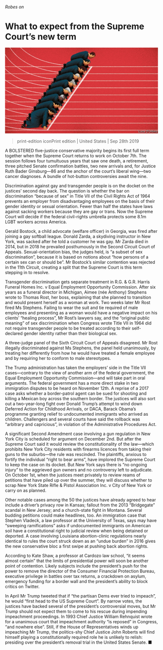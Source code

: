 ###### Robes on

# What to expect from the Supreme Court’s new term 

![image](images/20190928_USD001_0.jpg) 

> print-edition iconPrint edition | United States | Sep 28th 2019 

A BOLSTERED five-justice conservative majority begins its first full term together when the Supreme Court returns to work on October 7th. The session follows four tumultuous years that saw one death, a retirement, three pitched Senate confirmation battles, two new arrivals and, for Justice Ruth Bader Ginsburg—86 and the anchor of the court’s liberal wing—two cancer diagnoses. A bundle of hot-button controversies await the nine. 

Discrimination against gay and transgender people is on the docket on the justices’ second day back. The question is whether the bar on discrimination “because of sex” in Title VII of the Civil Rights Act of 1964 prevents an employer from disadvantaging employees on the basis of their gender identity or sexual orientation. Fewer than half the states have laws against sacking workers because they are gay or trans. Now the Supreme Court will decide if the federal civil-rights umbrella protects some 8.1m LGBT workers across America. 

Gerald Bostock, a child advocate (welfare officer) in Georgia, was fired after joining a gay softball league. Donald Zarda, a skydiving instructor in New York, was sacked after he told a customer he was gay. Mr Zarda died in 2014, but in 2018 he prevailed posthumously in the Second Circuit Court of Appeals. Sexual-orientation bias, the judges held, is “a subset of sex discrimination”, because it is based on notions about “how persons of a certain sex can or should be”. Mr Bostock’s similar contention was rejected in the 11th Circuit, creating a split that the Supreme Court is this term stepping in to resolve. 

Transgender discrimination gets separate treatment in R.G. & G.R. Harris Funeral Homes Inc. v Equal Employment Opportunity Commission. After six years as a funeral director in Michigan, Aimee (née Anthony) Stephens wrote to Thomas Rost, her boss, explaining that she planned to transition and would present herself as a woman at work. Two weeks later Mr Rost fired Ms Stephens. Failing to wear the suit and tie required of male employees and presenting as a woman would have a negative impact on his clients’ “healing process”, Mr Rost’s lawyers say, and the “original public meaning” of sex discrimination when Congress wrote Title VII in 1964 did not require transgender people to be treated according to their self-declared gender identity rather than their biological sex. 

A three-judge panel of the Sixth Circuit Court of Appeals disagreed. Mr Rost illegally discriminated against Ms Stephens, the panel held unanimously, by treating her differently from how he would have treated a female employee and by requiring her to conform to male stereotypes. 

The Trump administration has taken the employers’ side in the Title VII cases—contrary to the view of another arm of the federal government, the Equal Employment Opportunity Commission—and will take part in oral arguments. The federal government has a more direct stake in two immigration disputes to be heard on November 12th. A reprise of a 2017 case asks whether a border-patrol agent can be sued for shooting and killing a Mexican boy across the southern border. The justices will also sort out a two-year-long fight over Donald Trump’s attempt to wind down Deferred Action for Childhood Arrivals, or DACA, Barack Obama’s programme granting relief to undocumented immigrants who arrived as children. Challengers and several courts have said the rollback was “arbitrary and capricious”, in violation of the Administrative Procedures Act. 

A significant Second Amendment case involving a gun regulation in New York City is scheduled for argument on December 2nd. But after the Supreme Court said it would review the constitutionality of the law—which prohibits New York City residents with firearms licences from taking their guns to the suburbs—the rule was rescinded. The plaintiffs, anxious to fortify the individual “right to bear arms”, have implored the Supreme Court to keep the case on its docket. But New York says there is “no ongoing injury” to the aggrieved gun owners and no controversy left to adjudicate. On October 1st, when the justices meet privately to review reams of petitions that have piled up over the summer, they will discuss whether to scrap New York State Rifle & Pistol Association Inc. v City of New York or carry on as planned. 

Other notable cases among the 50 the justices have already agreed to hear include a driver’s privacy row in Kansas; fallout from the 2013 “Bridgegate” scandal in New Jersey; and a church-state fight in Montana. Several budding petitions could make headlines, too. An immigration case that Stephen Vladeck, a law professor at the University of Texas, says may have “sweeping ramifications” asks if undocumented immigrants on American soil have a constitutional right to judicial review when being detained or deported. A case involving Louisiana abortion-clinic regulations nearly identical to rules the court struck down as an “undue burden” in 2016 gives the new conservative bloc a first swipe at pushing back abortion rights. 

According to Kate Shaw, a professor at Cardozo law school, “it seems almost certain” that the limits of presidential power will soon be another point of contention. Likely subjects include the president’s push for the power to remove the director of the Consumer Financial Protection Bureau, executive privilege in battles over tax returns, a crackdown on asylum, emergency funding for a border wall and the president’s ability to block critics on Twitter. 

In April Mr Trump tweeted that if “the partisan Dems ever tried to impeach”, he would “first head to the US Supreme Court”. By narrow votes, the justices have backed several of the president’s controversial moves, but Mr Trump should not expect them to come to his rescue during impending impeachment proceedings. In 1993 Chief Justice William Rehnquist wrote for a unanimous court that impeachment authority “is reposed” in Congress, “and nowhere else”. Still, if the House of Representatives winds up impeaching Mr Trump, the politics-shy Chief Justice John Roberts will find himself playing a constitutionally required role he is unlikely to relish: presiding over the president’s removal trial in the United States Senate. ■ 

